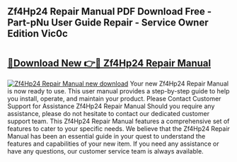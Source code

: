 ## Zf4Hp24 Repair Manual PDF Download Free - Part-pNu User Guide Repair - Service Owner Edition Vic0c

# <h2><a href="http://bc5184.oget.top/?id=Zf4Hp24+Repair+Manual">🔗Download New 👉🔴 Zf4Hp24 Repair Manual</a></h2>

[![Zf4Hp24 Repair Manual new download](https://i.imgur.com/5g1atiW.png)](http://bc5184.oget.top/?id=Zf4Hp24+Repair+Manual)
Your new Zf4Hp24 Repair Manual is now ready to use. This user manual provides a step-by-step guide to help you install, operate, and maintain your product. Please Contact Customer Support for Assistance Zf4Hp24 Repair Manual Should you require any assistance, please do not hesitate to contact our dedicated customer support team. This Zf4Hp24 Repair Manual features a comprehensive set of features to cater to your specific needs. We believe that the Zf4Hp24 Repair Manual has been an essential guide in your quest to understand the features and capabilities of your new item. If you need any assistance or have any questions, our customer service team is always available.

